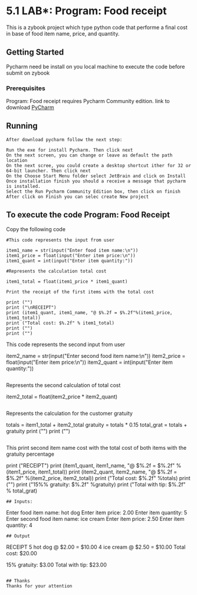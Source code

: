 # 5.1 LAB*: Program: Food receipt

This is a zybook project which type python code that performe a final cost in base of food item name, price, and quantity.

## Getting Started

Pycharm need be install on you local machine to execute the code before submit on zybook

### Prerequisites

Program: Food receipt requires Pycharm Community edition. link to download [PyCharm](https://www.jetbrains.com/pycharm/download/#section=windows)

## Running

```
After download pycharm follow the next step:
```

```
Run the exe for install Pycharm. Then click next
On the next screen, you can change or leave as default the path location
On the next scree, you could create a desktop shortcut ither for 32 or 64-bit launcher. Then click next
On the Choose Start Menu folder select JetBrain and click on Install
Once installation finish you should a receive a message that pycharm is installed.
Select the Run Pycharm Community Edition box, then click on finish
After click on Finish you can selec create New project
```

## To execute the code Program: Food Receipt
Copy the following code 
```
#This code represents the input from user

item1_name = str(input("Enter food item name:\n"))
item1_price = float(input("Enter item price:\n"))
item1_quant = int(input("Enter item quantity:"))
```
```
#Represents the calculation total cost

item1_total = float(item1_price * item1_quant)
```
```
Print the receipt of the first items with the total cost

print ("")
print ("\nRECEIPT")
print (item1_quant, item1_name, "@ $%.2f = $%.2f"%(item1_price, item1_total))
print ("Total cost: $%.2f" % item1_total)
print ("")
print ("")
```
This code represents the second input from user

item2_name = str(input("Enter second food item name:\n"))
item2_price = float(input("Enter item price:\n"))
item2_quant = int(input("Enter item quantity:"))
```
```
Represents the second calculation of total cost

item2_total = float(item2_price * item2_quant)
```

```
Represents the calculation for the customer gratuity

totals = item1_total + item2_total
gratuity = totals * 0.15
total_grat = totals + gratuity
print ("")
print ("")
```
```
This print second item name cost with the total cost of both items with the gratuity percentage 

print ("RECEIPT")
print (item1_quant, item1_name, "@ $%.2f = $%.2f" %(item1_price, item1_total))
print (item2_quant, item2_name, "@ $%.2f = $%.2f" %(item2_price, item2_total))
print ("Total cost: $%.2f" %totals)
print ("")
print ("15%% gratuity: $%.2f" %gratuity)
print ("Total with tip: $%.2f" % total_grat)
```
## Inputs:
```
Enter food item name:
hot dog
Enter item price:
2.00
Enter item quantity:
5
Enter second food item name:
ice cream
Enter item price:
2.50
Enter item quantity:
4
```
## Output 
```
RECEIPT
5 hot dog @ $2.00 = $10.00
4 ice cream @ $2.50 = $10.00
Total cost: $20.00

15% gratuity: $3.00
Total with tip: $23.00
```

## Thanks
Thanks for your attention

